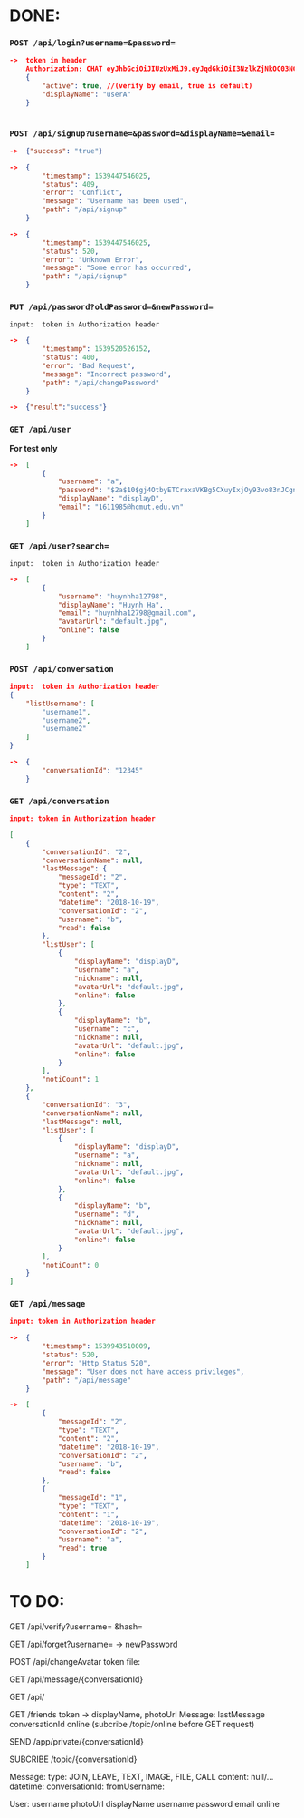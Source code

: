 # DONE:

### `POST /api/login?username=&password=`
    
```json
->  token in header
    Authorization: CHAT eyJhbGciOiJIUzUxMiJ9.eyJqdGkiOiI3NzlkZjNkOC03NGQwLTQ4M2YtODlmNy05ZmY4ZTE5NTQwN2QiLCJzdWIiOiJhIiwiaWF0IjoxNTM5NDQ3NDM5LCJleHAiOjE1NDAwNTIyMzl9.RoxXnb38achZ6EjRwYKiYIcd35pac96w3NvFwQfZkhbqYh6C1z-9iqcuqLl_nDmF_I54soNPXSGZ16MMOHhsmA
    {
        "active": true, //(verify by email, true is default)
        "displayName": "userA"
    }
    
```

### `POST /api/signup?username=&password=&displayName=&email=`
```json
->  {"success": "true"}

->  {
        "timestamp": 1539447546025,
        "status": 409,
        "error": "Conflict",
        "message": "Username has been used",
        "path": "/api/signup"
    }

->  {
        "timestamp": 1539447546025,
        "status": 520,
        "error": "Unknown Error",
        "message": "Some error has occurred",
        "path": "/api/signup"
    }
```

### `PUT /api/password?oldPassword=&newPassword=`
```
input:  token in Authorization header
```
```json
->  {
        "timestamp": 1539520526152,
        "status": 400,
        "error": "Bad Request",
        "message": "Incorrect password",
        "path": "/api/changePassword"
    }

->  {"result":"success"}
```

### `GET /api/user` 
**For test only**

```json
->  [
        {
            "username": "a",
            "password": "$2a$10$gj4OtbyETCraxaVKBg5CXuyIxjOy93vo83nJCgnytwkv5BUHpjmi.",
            "displayName": "displayD",
            "email": "1611985@hcmut.edu.vn"
        }
    ]
```


### `GET /api/user?search=`
```
input:  token in Authorization header
```
```json
->  [
        {
            "username": "huynhha12798",
            "displayName": "Huynh Ha",
            "email": "huynhha12798@gmail.com",
            "avatarUrl": "default.jpg",
            "online": false
        }
    ]
```

### `POST /api/conversation`
```json
input:  token in Authorization header
{
    "listUsername": [
        "username1",
        "username2",
        "username2"
    ]
}
```          
```json
->  {
        "conversationId": "12345"
    }
```


### `GET /api/conversation`

```json
input: token in Authorization header
```

```json
[   
    {
        "conversationId": "2",
        "conversationName": null,
        "lastMessage": {
            "messageId": "2",
            "type": "TEXT",
            "content": "2",
            "datetime": "2018-10-19",
            "conversationId": "2",
            "username": "b",
            "read": false
        },
        "listUser": [
            {
                "displayName": "displayD",
                "username": "a",
                "nickname": null,
                "avatarUrl": "default.jpg",
                "online": false
            },
            {
                "displayName": "b",
                "username": "c",
                "nickname": null,
                "avatarUrl": "default.jpg",
                "online": false
            }
        ],
        "notiCount": 1
    },
    {
        "conversationId": "3",
        "conversationName": null,
        "lastMessage": null,
        "listUser": [
            {
                "displayName": "displayD",
                "username": "a",
                "nickname": null,
                "avatarUrl": "default.jpg",
                "online": false
            },
            {
                "displayName": "b",
                "username": "d",
                "nickname": null,
                "avatarUrl": "default.jpg",
                "online": false
            }
        ],
        "notiCount": 0
    }
]
```


### `GET /api/message`

```json
input: token in Authorization header
```

```json
->  {
        "timestamp": 1539943510009,
        "status": 520,
        "error": "Http Status 520",
        "message": "User does not have access privileges",
        "path": "/api/message"
    }

->  [
        {
            "messageId": "2",
            "type": "TEXT",
            "content": "2",
            "datetime": "2018-10-19",
            "conversationId": "2",
            "username": "b",
            "read": false
        },
        {
            "messageId": "1",
            "type": "TEXT",
            "content": "1",
            "datetime": "2018-10-19",
            "conversationId": "2",
            "username": "a",
            "read": true
        }
    ]
```

# TO DO:



GET /api/verify?username= &hash=

GET /api/forget?username=
    -> newPassword

POST /api/changeAvatar
    token
    file:


    


GET /api/message/{conversationId}

GET /api/



GET /friends
    token
    ->  displayName, photoUrl
        Message: lastMessage
        conversationId
        online
(subcribe /topic/online before GET request)    



SEND /app/private/{conversationId}

SUBCRIBE /topic/{conversationId}



Message:
    type: JOIN, LEAVE, TEXT, IMAGE, FILE, CALL
    content: null/...
    datetime: 
    conversationId:
    fromUsername:

User:
    username
    photoUrl
    displayName
    username
    password
    email
    online

